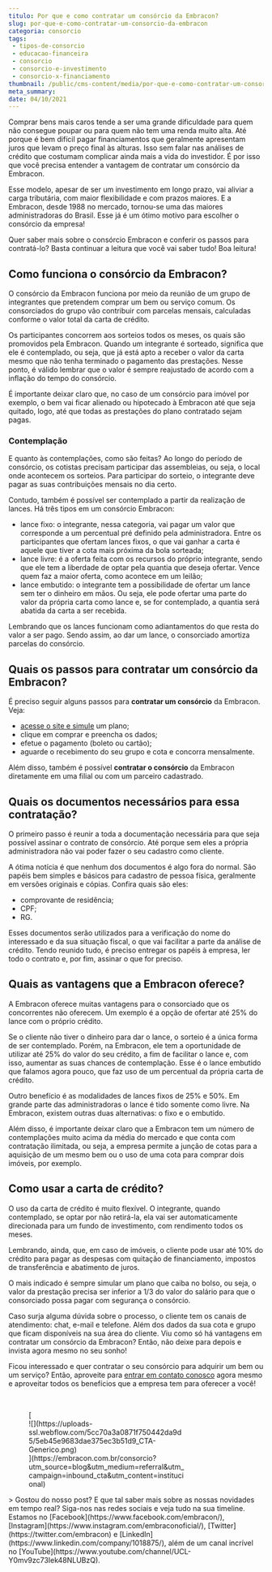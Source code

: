 ```yaml
---
titulo: Por que e como contratar um consórcio da Embracon?
slug: por-que-e-como-contratar-um-consorcio-da-embracon
categoria: consorcio
tags:
 - tipos-de-consorcio
 - educacao-financeira
 - consorcio
 - consorcio-e-investimento
 - consorcio-x-financiamento
thumbnail: /public/cms-content/media/por-que-e-como-contratar-um-consorcio-da-embracon.jpeg
meta_summary: 
date: 04/10/2021
---
```

Comprar bens mais caros tende a ser uma grande dificuldade para quem não consegue poupar ou para quem não tem uma renda muito alta. Até porque é bem difícil pagar financiamentos que geralmente apresentam juros que levam o preço final às alturas. Isso sem falar nas análises de crédito que costumam complicar ainda mais a vida do investidor. É por isso que você precisa entender a vantagem de contratar um consórcio da Embracon.

Esse modelo, apesar de ser um investimento em longo prazo, vai aliviar a carga tributária, com maior flexibilidade e com prazos maiores. E a Embracon, desde 1988 no mercado, tornou-se uma das maiores administradoras do Brasil. Esse já é um ótimo motivo para escolher o consórcio da empresa!

Quer saber mais sobre o consórcio Embracon e conferir os passos para contratá-lo? Basta continuar a leitura que você vai saber tudo! Boa leitura!

Como funciona o consórcio da Embracon?
--------------------------------------

O consórcio da Embracon funciona por meio da reunião de um grupo de integrantes que pretendem comprar um bem ou serviço comum. Os consorciados do grupo vão contribuir com parcelas mensais, calculadas conforme o valor total da carta de crédito.

Os participantes concorrem aos sorteios todos os meses, os quais são promovidos pela Embracon. Quando um integrante é sorteado, significa que ele é contemplado, ou seja, que já está apto a receber o valor da carta mesmo que não tenha terminado o pagamento das prestações. Nesse ponto, é válido lembrar que o valor é sempre reajustado de acordo com a inflação do tempo do consórcio.

É importante deixar claro que, no caso de um consórcio para imóvel por exemplo, o bem vai ficar alienado ou hipotecado à Embracon até que seja quitado, logo, até que todas as prestações do plano contratado sejam pagas.

### Contemplação

E quanto às contemplações, como são feitas? Ao longo do período de consórcio, os cotistas precisam participar das assembleias, ou seja, o local onde acontecem os sorteios. Para participar do sorteio, o integrante deve pagar as suas contribuições mensais no dia certo.

Contudo, também é possível ser contemplado a partir da realização de lances. Há três tipos em um consórcio Embracon:

- lance fixo: o integrante, nessa categoria, vai pagar um valor que corresponde a um percentual pré definido pela administradora. Entre os participantes que ofertam lances fixos, o que vai ganhar a carta é aquele que tiver a cota mais próxima da bola sorteada;
- lance livre: é a oferta feita com os recursos do próprio integrante, sendo que ele tem a liberdade de optar pela quantia que deseja ofertar. Vence quem faz a maior oferta, como acontece em um leilão;
- lance embutido: o integrante tem a possibilidade de ofertar um lance sem ter o dinheiro em mãos. Ou seja, ele pode ofertar uma parte do valor da própria carta como lance e, se for contemplado, a quantia será abatida da carta a ser recebida.

Lembrando que os lances funcionam como adiantamentos do que resta do valor a ser pago. Sendo assim, ao dar um lance, o consorciado amortiza parcelas do consórcio.

Quais os passos para contratar um consórcio da Embracon?
--------------------------------------------------------

É preciso seguir alguns passos para **contratar um consórcio** da Embracon. Veja:

- [acesse o site e simule](https://www.embracon.com.br/consorcio) um plano;
- clique em comprar e preencha os dados;
- efetue o pagamento (boleto ou cartão);
- aguarde o recebimento do seu grupo e cota e concorra mensalmente.

Além disso, também é possível **contratar o consórcio** da Embracon diretamente em uma filial ou com um parceiro cadastrado.

Quais os documentos necessários para essa contratação?
------------------------------------------------------

O primeiro passo é reunir a toda a documentação necessária para que seja possível assinar o contrato de consórcio. Até porque sem eles a própria administradora não vai poder fazer o seu cadastro como cliente.

A ótima notícia é que nenhum dos documentos é algo fora do normal. São papéis bem simples e básicos para cadastro de pessoa física, geralmente em versões originais e cópias. Confira quais são eles:

- comprovante de residência;
- CPF;
- RG.

Esses documentos serão utilizados para a verificação do nome do interessado e da sua situação fiscal, o que vai facilitar a parte da análise de crédito. Tendo reunido tudo, é preciso entregar os papéis à empresa, ler todo o contrato e, por fim, assinar o que for preciso.

Quais as vantagens que a Embracon oferece?
------------------------------------------

A Embracon oferece muitas vantagens para o consorciado que os concorrentes não oferecem. Um exemplo é a opção de ofertar até 25% do lance com o próprio crédito.

Se o cliente não tiver o dinheiro para dar o lance, o sorteio é a única forma de ser contemplado. Porém, na Embracon, ele tem a oportunidade de utilizar até 25% do valor do seu crédito, a fim de facilitar o lance e, com isso, aumentar as suas chances de contemplação. Esse é o lance embutido que falamos agora pouco, que faz uso de um percentual da própria carta de crédito.

Outro benefício é as modalidades de lances fixos de 25% e 50%. Em grande parte das administradoras o lance é tido somente como livre. Na Embracon, existem outras duas alternativas: o fixo e o embutido.

Além disso, é importante deixar claro que a Embracon tem um número de contemplações muito acima da média do mercado e que conta com contratação ilimitada, ou seja, a empresa permite a junção de cotas para a aquisição de um mesmo bem ou o uso de uma cota para comprar dois imóveis, por exemplo.

Como usar a carta de crédito?
-----------------------------

O uso da carta de crédito é muito flexível. O integrante, quando contemplado, se optar por não retirá-la, ela vai ser automaticamente direcionada para um fundo de investimento, com rendimento todos os meses.

Lembrando, ainda, que, em caso de imóveis, o cliente pode usar até 10% do crédito para pagar as despesas com quitação de financiamento, impostos de transferência e abatimento de juros.

O mais indicado é sempre simular um plano que caiba no bolso, ou seja, o valor da prestação precisa ser inferior a 1/3 do valor do salário para que o consorciado possa pagar com segurança o consórcio.

Caso surja alguma dúvida sobre o processo, o cliente tem os canais de atendimento: chat, e-mail e telefone. Além dos dados da sua cota e grupo que ficam disponíveis na sua área do cliente. Viu como só há vantagens em contratar um consórcio da Embracon? Então, não deixe para depois e invista agora mesmo no seu sonho!

Ficou interessado e quer contratar o seu consórcio para adquirir um bem ou um serviço? Então, aproveite para [entrar em contato conosco](https://www.embracon.com.br/) agora mesmo e aproveitar todos os benefícios que a empresa tem para oferecer a você!

‍

<figure class="w-richtext-figure-type-image w-richtext-align-center" style="max-width:310px">[<div>![](https://uploads-ssl.webflow.com/5cc70a3a0871f750442da9d5/5eb45e9683dae375ec3b51d9_CTA-Generico.png)</div>](https://embracon.com.br/consorcio?utm_source=blog&utm_medium=referral&utm_campaign=inbound_cta&utm_content=institucional)</figure>> Gostou do nosso post? E que tal saber mais sobre as nossas novidades em tempo real? Siga-nos nas redes sociais e veja tudo na sua timeline. Estamos no [Facebook](https://www.facebook.com/embracon/), [Instagram](https://www.instagram.com/embraconoficial/), [Twitter](https://twitter.com/embracon) e [LinkedIn](https://www.linkedin.com/company/1018875/), além de um canal incrível no [YouTube](https://www.youtube.com/channel/UCL-Y0mv9zc73Iek48NLUBzQ).
